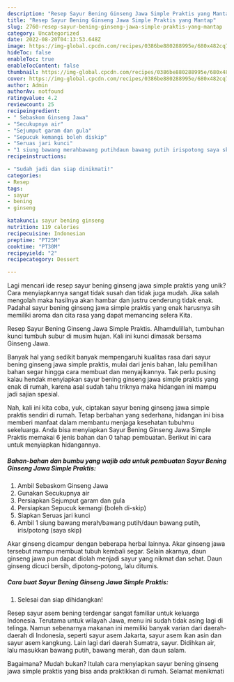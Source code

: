 ```yaml
---
description: "Resep Sayur Bening Ginseng Jawa Simple Praktis yang Mantap"
title: "Resep Sayur Bening Ginseng Jawa Simple Praktis yang Mantap"
slug: 2760-resep-sayur-bening-ginseng-jawa-simple-praktis-yang-mantap
category: Uncategorized
date: 2022-08-20T04:13:53.648Z
image: https://img-global.cpcdn.com/recipes/0386be880288995e/680x482cq70/sayur-bening-ginseng-jawa-simple-praktis-foto-resep-utama.jpg
hideToc: false
enableToc: true
enableTocContent: false
thumbnail: https://img-global.cpcdn.com/recipes/0386be880288995e/680x482cq70/sayur-bening-ginseng-jawa-simple-praktis-foto-resep-utama.jpg
cover: https://img-global.cpcdn.com/recipes/0386be880288995e/680x482cq70/sayur-bening-ginseng-jawa-simple-praktis-foto-resep-utama.jpg
author: Admin
authorAv: notfound
ratingvalue: 4.2
reviewcount: 25
recipeingredient:
- " Sebaskom Ginseng Jawa"
- "Secukupnya air"
- "Sejumput garam dan gula"
- "Sepucuk kemangi boleh diskip"
- "Seruas jari kunci"
- "1 siung bawang merahbawang putihdaun bawang putih irispotong saya skip"
recipeinstructions:

- "Sudah jadi dan siap dinikmati!"
categories:
- Resep
tags:
- sayur
- bening
- ginseng

katakunci: sayur bening ginseng 
nutrition: 119 calories
recipecuisine: Indonesian
preptime: "PT25M"
cooktime: "PT30M"
recipeyield: "2"
recipecategory: Dessert

---
```





Lagi mencari ide resep sayur bening ginseng jawa simple praktis yang unik? Cara menyiapkannya sangat tidak susah dan tidak juga mudah. Jika salah mengolah maka hasilnya akan hambar dan justru cenderung tidak enak. Padahal sayur bening ginseng jawa simple praktis yang enak harusnya sih memiliki aroma dan cita rasa yang dapat memancing selera Kita.





Resep Sayur Bening Ginseng Jawa Simple Praktis. Alhamdulillah, tumbuhan kunci tumbuh subur di musim hujan. Kali ini kunci dimasak bersama Ginseng Jawa.

Banyak hal yang sedikit banyak mempengaruhi kualitas rasa dari sayur bening ginseng jawa simple praktis, mulai dari jenis bahan, lalu pemilihan bahan segar hingga cara membuat dan menyajikannya. Tak perlu pusing kalau hendak menyiapkan sayur bening ginseng jawa simple praktis yang enak di rumah, karena asal sudah tahu triknya maka hidangan ini mampu jadi sajian spesial.






Nah, kali ini kita coba, yuk, ciptakan sayur bening ginseng jawa simple praktis sendiri di rumah. Tetap berbahan yang sederhana, hidangan ini bisa memberi manfaat dalam membantu menjaga kesehatan tubuhmu sekeluarga. Anda bisa menyiapkan Sayur Bening Ginseng Jawa Simple Praktis memakai 6 jenis bahan dan 0 tahap pembuatan. Berikut ini cara untuk menyiapkan hidangannya.

<!--inarticleads1-->

##### Bahan-bahan dan bumbu yang wajib ada untuk pembuatan Sayur Bening Ginseng Jawa Simple Praktis:

1. Ambil  Sebaskom Ginseng Jawa
1. Gunakan Secukupnya air
1. Persiapkan Sejumput garam dan gula
1. Persiapkan Sepucuk kemangi (boleh di-skip)
1. Siapkan Seruas jari kunci
1. Ambil 1 siung bawang merah/bawang putih/daun bawang putih, iris/potong (saya skip)


Akar ginseng dicampur dengan beberapa herbal lainnya. Akar ginseng jawa tersebut mampu membuat tubuh kembali segar. Selain akarnya, daun ginseng jawa pun dapat diolah menjadi sayur yang nikmat dan sehat. Daun ginseng dicuci bersih, dipotong-potong, lalu ditumis. 

<!--inarticleads2-->

##### Cara buat Sayur Bening Ginseng Jawa Simple Praktis:


1. Selesai dan siap dihidangkan!

Resep sayur asem bening terdengar sangat familiar untuk keluarga Indonesia. Terutama untuk wilayah Jawa, menu ini sudah tidak asing lagi di telinga. Namun sebenarnya makanan ini memiliki banyak varian dari daerah-daerah di Indonesia, seperti sayur asem Jakarta, sayur asem ikan asin dan sayur asem kangkung. Lain lagi dari daerah Sumatra, sayur. Didihkan air, lalu masukkan bawang putih, bawang merah, dan daun salam. 

Bagaimana? Mudah bukan? Itulah cara menyiapkan sayur bening ginseng jawa simple praktis yang bisa anda praktikkan di rumah. Selamat menikmati
